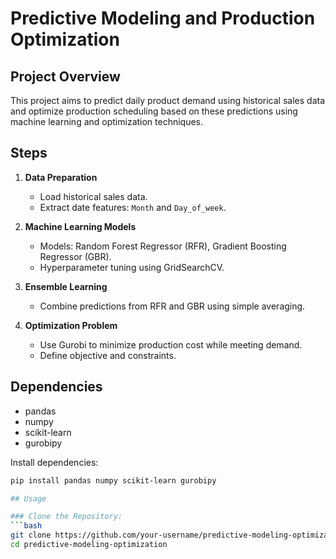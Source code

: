 # Predictive Modeling and Production Optimization

## Project Overview
This project aims to predict daily product demand using historical sales data and optimize production scheduling based on these predictions using machine learning and optimization techniques.

## Steps
1. **Data Preparation**
    - Load historical sales data.
    - Extract date features: `Month` and `Day_of_week`.

2. **Machine Learning Models**
    - Models: Random Forest Regressor (RFR), Gradient Boosting Regressor (GBR).
    - Hyperparameter tuning using GridSearchCV.

3. **Ensemble Learning**
    - Combine predictions from RFR and GBR using simple averaging.

4. **Optimization Problem**
    - Use Gurobi to minimize production cost while meeting demand.
    - Define objective and constraints.

## Dependencies
- pandas
- numpy
- scikit-learn
- gurobipy

Install dependencies:
```bash
pip install pandas numpy scikit-learn gurobipy

## Usage

### Clone the Repository:
```bash
git clone https://github.com/your-username/predictive-modeling-optimization.git
cd predictive-modeling-optimization
